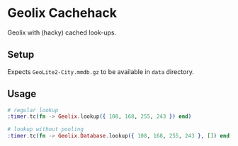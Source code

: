# Geolix Cachehack

Geolix with (hacky) cached look-ups.

## Setup

Expects `GeoLite2-City.mmdb.gz` to be available in `data` directory.

## Usage

```elixir
# regular lookup
:timer.tc(fn -> Geolix.lookup({ 108, 168, 255, 243 }) end)

# lookup without pooling
:timer.tc(fn -> Geolix.Database.lookup({ 108, 168, 255, 243 }, []) end)
```
